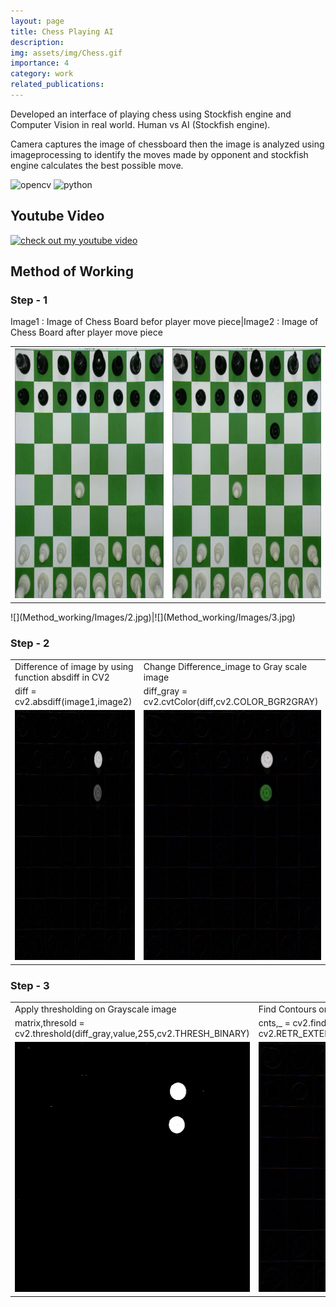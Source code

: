 ```yaml
---
layout: page
title: Chess Playing AI
description: 
img: assets/img/Chess.gif
importance: 4
category: work
related_publications:
---
```


Developed an interface of playing chess using Stockfish engine and Computer Vision in real world. Human vs AI (Stockfish engine).

Camera captures the image of chessboard then the image is analyzed using imageprocessing to identify the moves made by opponent and stockfish engine calculates the best possible move.

![opencv](https://img.shields.io/badge/CV-Open--CV-green) ![python](https://img.shields.io/badge/Py-Python3-blue)

## Youtube Video
[![check out my youtube video](https://img.youtube.com/vi/v12ELMNIZVE/0.jpg)](https://www.youtube.com/watch?v=v12ELMNIZVE)

## Method of Working
### Step - 1
Image1 : Image of Chess Board befor player move piece|Image2 : Image of Chess Board after player move piece
<table>
    <tr>
        <td valign="top" width="33%"><img src="/assets/img/projects/project_4/Step1_1.jpg" height="400" width="400"/></td>
        <td valign="top" width="33%"><img src="/assets/img/projects/project_4/Step1_2.jpg" height="400" width="400"/></td>
    </tr>
</table>
![](Method_working/Images/2.jpg)|![](Method_working/Images/3.jpg)

### Step - 2

<table>
    <tr>
        <td valign="top" width="33%">Difference of image by using function absdiff in CV2</td>
        <td valign="top" width="33%">Change Difference_image to Gray scale image</td>
    </tr>
    <tr>
    <td valign="top" width="33%">diff = cv2.absdiff(image1,image2) </td>
    <td valign="top" width="33%">diff_gray = cv2.cvtColor(diff,cv2.COLOR_BGR2GRAY)</td>
    </tr>
    <tr>
    <td valign="top" width="33%"><img src="/assets/img/projects/project_4/Step2_1.jpg" height="400" width="400"/>
    </td>
    <td valign="top" width="33%"><img src="/assets/img/projects/project_4/Step2_2.jpg" height="400" width="400"/></td>
    </tr>

</table>

### Step - 3

<table>
    <tr>
        <td valign="top" width="33%">Apply thresholding on Grayscale image</td>
        <td valign="top" width="33%">Find Contours on threshold image</td>
    </tr>
    <tr>
    <td valign="top" width="33%">matrix,thresold = cv2.threshold(diff_gray,value,255,cv2.THRESH_BINARY) </td>
    <td valign="top" width="33%">cnts,_ = cv2.findContours(thresold, cv2.RETR_EXTERNAL,cv2.CHAIN_APPROX_SIMPLE)</td>
    </tr>
    <tr>
    <td valign="top" width="33%"><img src="/assets/img/projects/project_4/Step3_1.jpg" height="400" width="400"/>
    </td>
    <td valign="top" width="33%"><img src="/assets/img/projects/project_4/Step3_2.jpg" height="400" width="400"/></td>
    </tr>

</table>